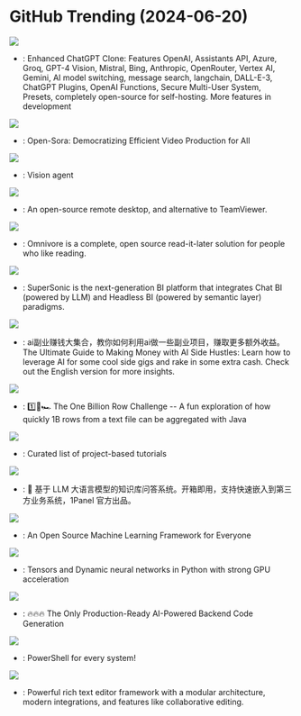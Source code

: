 # GitHub Trending (2024-06-20)

![](https://img.shields.io/badge/TypeScript-New%20381-green?style=flat-square&logo=appveyor)
- [](https://github.comundefined): Enhanced ChatGPT Clone: Features OpenAI, Assistants API, Azure, Groq, GPT-4 Vision, Mistral, Bing, Anthropic, OpenRouter, Vertex AI, Gemini, AI model switching, message search, langchain, DALL-E-3, ChatGPT Plugins, OpenAI Functions, Secure Multi-User System, Presets, completely open-source for self-hosting. More features in development

![](https://img.shields.io/badge/Python-New%20596-green?style=flat-square&logo=appveyor)
- [](https://github.comundefined): Open-Sora: Democratizing Efficient Video Production for All

![](https://img.shields.io/badge/Python-New%20111-green?style=flat-square&logo=appveyor)
- [](https://github.comundefined): Vision agent

![](https://img.shields.io/badge/Rust-New%20342-green?style=flat-square&logo=appveyor)
- [](https://github.comundefined): An open-source remote desktop, and alternative to TeamViewer.

![](https://img.shields.io/badge/TypeScript-New%20259-green?style=flat-square&logo=appveyor)
- [](https://github.comundefined): Omnivore is a complete, open source read-it-later solution for people who like reading.

![](https://img.shields.io/badge/Java-New%20179-green?style=flat-square&logo=appveyor)
- [](https://github.comundefined): SuperSonic is the next-generation BI platform that integrates Chat BI (powered by LLM) and Headless BI (powered by semantic layer) paradigms.

![](https://img.shields.io/badge/none-New%20381-green?style=flat-square&logo=appveyor)
- [](https://github.comundefined): ai副业赚钱大集合，教你如何利用ai做一些副业项目，赚取更多额外收益。The Ultimate Guide to Making Money with AI Side Hustles: Learn how to leverage AI for some cool side gigs and rake in some extra cash. Check out the English version for more insights.

![](https://img.shields.io/badge/Java-New%2025-green?style=flat-square&logo=appveyor)
- [](https://github.comundefined): 1️⃣🐝🏎️ The One Billion Row Challenge -- A fun exploration of how quickly 1B rows from a text file can be aggregated with Java

![](https://img.shields.io/badge/none-New%20300-green?style=flat-square&logo=appveyor)
- [](https://github.comundefined): Curated list of project-based tutorials

![](https://img.shields.io/badge/Python-New%2060-green?style=flat-square&logo=appveyor)
- [](https://github.comundefined): 🚀 基于 LLM 大语言模型的知识库问答系统。开箱即用，支持快速嵌入到第三方业务系统，1Panel 官方出品。

![](https://img.shields.io/badge/C%2B%2B-New%2041-green?style=flat-square&logo=appveyor)
- [](https://github.comundefined): An Open Source Machine Learning Framework for Everyone

![](https://img.shields.io/badge/Python-New%2034-green?style=flat-square&logo=appveyor)
- [](https://github.comundefined): Tensors and Dynamic neural networks in Python with strong GPU acceleration

![](https://img.shields.io/badge/TypeScript-New%20259-green?style=flat-square&logo=appveyor)
- [](https://github.comundefined): 🔥🔥🔥 The Only Production-Ready AI-Powered Backend Code Generation

![](https://img.shields.io/badge/C%23-New%2028-green?style=flat-square&logo=appveyor)
- [](https://github.comundefined): PowerShell for every system!

![](https://img.shields.io/badge/JavaScript-New%2010-green?style=flat-square&logo=appveyor)
- [](https://github.comundefined): Powerful rich text editor framework with a modular architecture, modern integrations, and features like collaborative editing.

